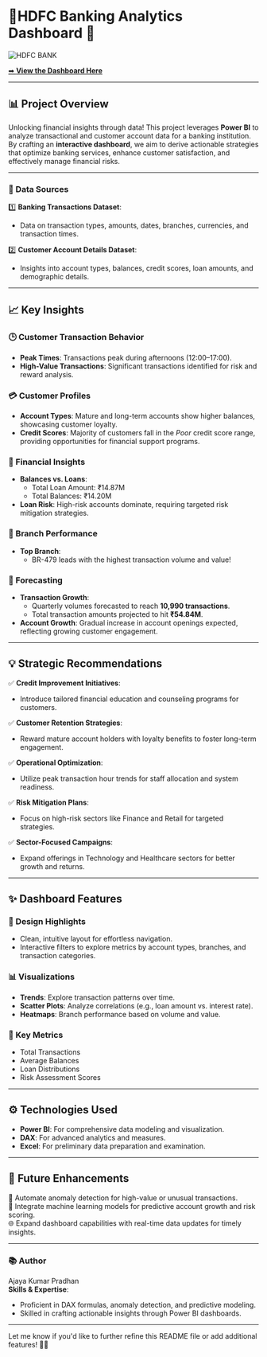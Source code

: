 
# **🌟HDFC Banking Analytics Dashboard 🌟**

![HDFC BANK](https://github.com/ajayaconnect/HDFC_BANKING_Power-BI/blob/8a64708f052ba3b5f1d88e8ceb49dfccd88e039d/HDFC%20Bank_idca3-DO88_0.png)


[➡ **View the Dashboard Here**](https://github.com/ajayaconnect/HDFC_BANKING/blob/51bfedb59523b6cf1e1b38a06601b3d653b25c6b/Summary.png)

---

## **📊 Project Overview**  

Unlocking financial insights through data! This project leverages **Power BI** to analyze transactional and customer account data for a banking institution. By crafting an **interactive dashboard**, we aim to derive actionable strategies that optimize banking services, enhance customer satisfaction, and effectively manage financial risks.  

---

### **📂 Data Sources**  

1️⃣ **Banking Transactions Dataset**:  
   - Data on transaction types, amounts, dates, branches, currencies, and transaction times.  

2️⃣ **Customer Account Details Dataset**:  
   - Insights into account types, balances, credit scores, loan amounts, and demographic details.  

---

## **📈 Key Insights**  

### **🕒 Customer Transaction Behavior**  
- **Peak Times**: Transactions peak during afternoons (12:00–17:00).  
- **High-Value Transactions**: Significant transactions identified for risk and reward analysis.  

### **💳 Customer Profiles**  
- **Account Types**: Mature and long-term accounts show higher balances, showcasing customer loyalty.  
- **Credit Scores**: Majority of customers fall in the *Poor* credit score range, providing opportunities for financial support programs.  

### **💸 Financial Insights**  
- **Balances vs. Loans**:  
   - Total Loan Amount: ₹14.87M  
   - Total Balances: ₹14.20M  
- **Loan Risk**: High-risk accounts dominate, requiring targeted risk mitigation strategies.  

### **🏦 Branch Performance**  
- **Top Branch**:  
   - BR-479 leads with the highest transaction volume and value!  

### **🔮 Forecasting**  
- **Transaction Growth**:  
   - Quarterly volumes forecasted to reach **10,990 transactions**.  
   - Total transaction amounts projected to hit **₹54.84M**.  
- **Account Growth**: Gradual increase in account openings expected, reflecting growing customer engagement.  

---

## **💡 Strategic Recommendations**  

✅ **Credit Improvement Initiatives**:  
   - Introduce tailored financial education and counseling programs for customers.  

✅ **Customer Retention Strategies**:  
   - Reward mature account holders with loyalty benefits to foster long-term engagement.  

✅ **Operational Optimization**:  
   - Utilize peak transaction hour trends for staff allocation and system readiness.  

✅ **Risk Mitigation Plans**:  
   - Focus on high-risk sectors like Finance and Retail for targeted strategies.  

✅ **Sector-Focused Campaigns**:  
   - Expand offerings in Technology and Healthcare sectors for better growth and returns.  

---

## **✨ Dashboard Features**  

### **🎨 Design Highlights**  
- Clean, intuitive layout for effortless navigation.  
- Interactive filters to explore metrics by account types, branches, and transaction categories.  

### **📊 Visualizations**  
- **Trends**: Explore transaction patterns over time.  
- **Scatter Plots**: Analyze correlations (e.g., loan amount vs. interest rate).  
- **Heatmaps**: Branch performance based on volume and value.  

### **📌 Key Metrics**  
- Total Transactions  
- Average Balances  
- Loan Distributions  
- Risk Assessment Scores  

---

## **⚙️ Technologies Used**  

- **Power BI**: For comprehensive data modeling and visualization.  
- **DAX**: For advanced analytics and measures.  
- **Excel**: For preliminary data preparation and examination.  

---

## **🚀 Future Enhancements**  

🔮 Automate anomaly detection for high-value or unusual transactions.  
🤖 Integrate machine learning models for predictive account growth and risk scoring.  
🌐 Expand dashboard capabilities with real-time data updates for timely insights.  

---

### **📚 Author**  
Ajaya Kumar Pradhan  
**Skills & Expertise**:  
- Proficient in DAX formulas, anomaly detection, and predictive modeling.  
- Skilled in crafting actionable insights through Power BI dashboards.  

---

Let me know if you'd like to further refine this README file or add additional features! 🚀✨  
